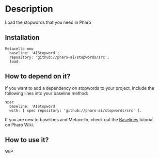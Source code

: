 # Description

Load the stopwords that you need in Pharo

## Installation

```smalltalk
Metacello new
  baseline: 'AIStopword';
  repository: 'github://pharo-ai/stopwords/src';
  load.
```

## How to depend on it?

If you want to add a dependency on stopwords to your project, include the following lines into your baseline method:

```Smalltalk
spec
  baseline: 'AIStopword'
  with: [ spec repository: 'github://pharo-ai/stopwords/src' ].
```

If you are new to baselines and Metacello, check out the [Baselines](https://github.com/pharo-open-documentation/pharo-wiki/blob/master/General/Baselines.md) tutorial on Pharo Wiki.

## How to use it?

WiP
